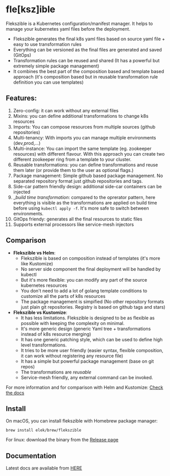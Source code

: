 # fle[ksz]ible

Flekszible is a Kubernetes configuration/manifest manager. It helps to manage your kubernetes yaml files before the deployment.

 * Flekszible generates the final k8s yaml files based on source yaml file + easy to use transformation rules
 * Everything can be versioned as the final files are generated and saved (GitOps)
 * Transformation rules can be reused and shared (It has a powerful but extremely simple package management)
 * It combines the best part of the composition based and template based approach (it's composition based but in reusable transformation rule definition you can use templates)

## Features:

  1. Zero-config: it can work without any external files
  2. Mixins: you can define additional transformations to change k8s resources
  3. Imports: You can compose resources from multiple sources (github repositories)
  4. Multi-tenancy: With imports you can manage multiple environments (dev,prod,...)
  5. Multi-instance: You can import the same template (eg. zookeeper resources) with different flavour. With this approach you can create two different zookeeper ring from a template to your cluster.
  6. Reusable transformations: you can define transformations and reuse them later (or provide them to the user as optional flags.)
  7. Package management:  Simple github based package management. No separated repository format just github repositories and tags.
  8. Side-car pattern friendly design: additional side-car containers can be injected
  10. __build time transformation_: compared to the oprerator pattern, here everything is visible as the transformations are applied on build time before using `kubectl apply -f`. It's more safe to switch between environments.
  11. GitOps friendy: generates all the final resources to static files
  12. Supports external processors like service-mesh injectors

## Comparison

 * **Flekszible vs Helm**: 
   * Flekszible is based on composition instead of templates (it's more like Kustomize)
   * No server side component the final deployment will be handled by kubectl
   * But it's more flexible: you can modify any part of the source kubernetes resources
   * You don't need to add a lot of golang template conditions to customize all the parts of k8s resources
   * The package management is simpified (No other repository formats just plain git repositories. Registry is based on github tags and stars)
 * **Flekszible vs Kustomize**:
   * It has less limitations. Flekszible is designed to be as flexible as possible with keeping the complexity on minimal.
   * It's more generic design (generic Yaml tree + transformations instead of k8s resource merging)
   * It has one generic patching style, which can be used to define high level transformations.
   * It tries to be more user friendly (easier syntax, flexible composition, it can work without registering any resource file)
   * It has a simple but powerful package management (base on git repos)
   * The transformations are *reusable*
   * Service-mesh friendly, any external command can be invoked.


For more information and for comparison with Helm and Kustomize: [Check the docs](https://flekszible.netlify.com/) 

## Install

On macOS, you can install flekszible with Homebrew package manager:

```brew 
brew install elek/brew/flekszible
```

For linux: download the binary from the [Release page](https://github.com/elek/flekszible/releases)

## Documentation

Latest docs are available from [HERE](https://flekszible.netlify.com/)